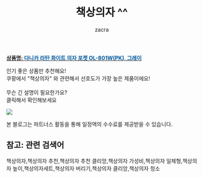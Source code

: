 ﻿---
layout: post
title:  "책상의자 ^^"
author: zacra
categories: [ 아이템 ]
tags: [책상의자,책상의자 추천,책상의자 추천 클리앙,책상의자 가성비,책상의자 일체형,책상의자 높이,책상의자세트,책상의자 버리기,책상의자 클리앙,책상의자 청소]
image: https://static.coupangcdn.com/image/retail/images/2020/09/04/20/0/d9440832-d7ec-4650-8108-cc3a91af450a.jpg 
description: "쿠팡에서 책상의자 관련 키워드로 가장 고객 선호도가 높은 제품이랍니다."
rating: 4.5
---

<a href="https://link.coupang.com/re/AFFSDP?lptag=AF8407795&pageKey=2058490000&itemId=3498630782&vendorItemId=71484826637&traceid=V0-153-77c67dc4d3eac9f0"><b>상품명: <font color='#01579B'>다니카 라탄 화이트 의자 포켓 OL-801W(PK), 그레이</font></b></a>

인기 좋은 상품만 추천해요!<br/>
쿠팡에서 "책상의자" 와 관련해서 선호도가 가장 높은 제품이에요!<br/><br/>
무슨 긴 설명이 필요한가요?  
클릭해서 확인해보세요


<a href="https://link.coupang.com/re/AFFSDP?lptag=AF8407795&pageKey=2058490000&itemId=3498630782&vendorItemId=71484826637&traceid=V0-153-77c67dc4d3eac9f0"><img src="https://thumbnail8.coupangcdn.com/thumbnails/remote/q89/image/retail/images/2020/09/04/20/0/e69396d2-5e64-4a5c-9bdd-8b49fa8e5eed.jpg"></a> 

본 블로그는 파트너스 활동을 통해 일정액의 수수료를 제공받을 수 있습니다.

## 참고: 관련 검색어    
책상의자,책상의자 추천,책상의자 추천 클리앙,책상의자 가성비,책상의자 일체형,책상의자 높이,책상의자세트,책상의자 버리기,책상의자 클리앙,책상의자 청소